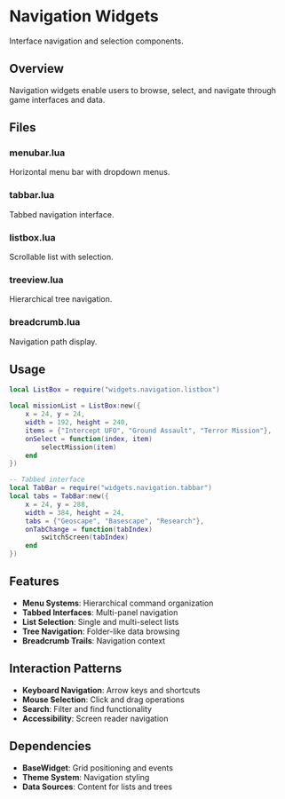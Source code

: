 # Navigation Widgets

Interface navigation and selection components.

## Overview

Navigation widgets enable users to browse, select, and navigate through game interfaces and data.

## Files

### menubar.lua
Horizontal menu bar with dropdown menus.

### tabbar.lua
Tabbed navigation interface.

### listbox.lua
Scrollable list with selection.

### treeview.lua
Hierarchical tree navigation.

### breadcrumb.lua
Navigation path display.

## Usage

```lua
local ListBox = require("widgets.navigation.listbox")

local missionList = ListBox:new({
    x = 24, y = 24,
    width = 192, height = 240,
    items = {"Intercept UFO", "Ground Assault", "Terror Mission"},
    onSelect = function(index, item)
        selectMission(item)
    end
})

-- Tabbed interface
local TabBar = require("widgets.navigation.tabbar")
local tabs = TabBar:new({
    x = 24, y = 288,
    width = 384, height = 24,
    tabs = {"Geoscape", "Basescape", "Research"},
    onTabChange = function(tabIndex)
        switchScreen(tabIndex)
    end
})
```

## Features

- **Menu Systems**: Hierarchical command organization
- **Tabbed Interfaces**: Multi-panel navigation
- **List Selection**: Single and multi-select lists
- **Tree Navigation**: Folder-like data browsing
- **Breadcrumb Trails**: Navigation context

## Interaction Patterns

- **Keyboard Navigation**: Arrow keys and shortcuts
- **Mouse Selection**: Click and drag operations
- **Search**: Filter and find functionality
- **Accessibility**: Screen reader navigation

## Dependencies

- **BaseWidget**: Grid positioning and events
- **Theme System**: Navigation styling
- **Data Sources**: Content for lists and trees
